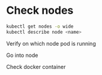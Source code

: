 #  Check nodes

```sh
kubectl get nodes -o wide
kubectl describe node <name>
```

Verify on which node pod is running

Go into node

Check docker container